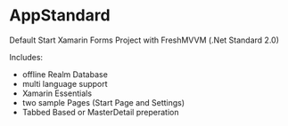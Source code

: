 # AppStandard
Default Start Xamarin Forms Project with FreshMVVM (.Net Standard 2.0)

Includes:

- offline Realm Database
- multi language support
- Xamarin Essentials
- two sample Pages (Start Page and Settings)
- Tabbed Based or MasterDetail preperation


